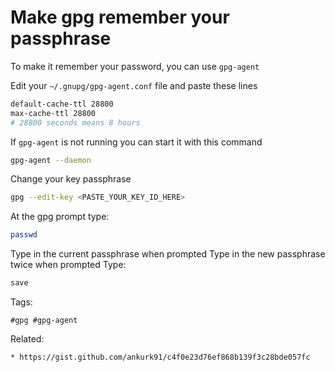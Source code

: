 # Make gpg remember your passphrase

To make it remember your password, you can use ```gpg-agent``` 

Edit your ```~/.gnupg/gpg-agent.conf``` file and paste these lines

```bash
default-cache-ttl 28800
max-cache-ttl 28800
# 28800 seconds means 8 hours
```

If ```gpg-agent``` is not running you can start it with this command

```bash
gpg-agent --daemon
```

Change your key passphrase

```bash
gpg --edit-key <PASTE_YOUR_KEY_ID_HERE>
```

At the gpg prompt type:

```bash
passwd
```

Type in the current passphrase when prompted
Type in the new passphrase twice when prompted
Type:

```bash
save
```

Tags:
```
#gpg #gpg-agent
```

Related:
```
* https://gist.github.com/ankurk91/c4f0e23d76ef868b139f3c28bde057fc
```
